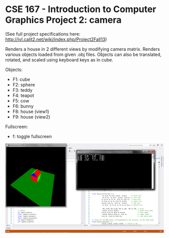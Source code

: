 CSE 167 - Introduction to Computer Graphics
Project 2: camera
======

(See full project specifications here: http://ivl.calit2.net/wiki/index.php/Project2Fall13)

Renders a house in 2 different views by modifying camera matrix.
Renders various objects loaded from given .obj files.
Objects can also be translated, rotated, and scaled using keyboard keys as in cube.

Objects:
* F1: cube
* F2: sphere
* F3: teddy
* F4: teapot
* F5: cow
* F6: bunny
* F8: house (view1)
* F9: house (view2)

Fullscreen:
* f: toggle fullscreen

![rotating house in view1](camera.png "rotating house in view1")
